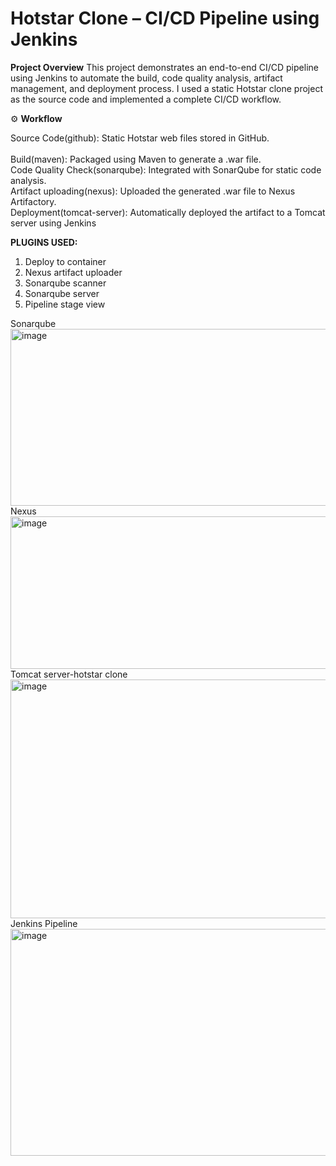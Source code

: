 # Hotstar Clone – CI/CD Pipeline using Jenkins

**Project Overview**
This project demonstrates an end-to-end CI/CD pipeline using Jenkins to automate the build, code quality analysis, artifact management, and deployment process.
I used a static Hotstar clone project as the source code and implemented a complete CI/CD workflow.

⚙️ **Workflow**

Source Code(github): Static Hotstar web files stored in GitHub.<br>                   
Build(maven): Packaged using Maven to generate a .war file.<br>
Code Quality Check(sonarqube): Integrated with SonarQube for static code analysis.<br>
Artifact uploading(nexus): Uploaded the generated .war file to Nexus Artifactory.<br>
Deployment(tomcat-server): Automatically deployed the artifact to a Tomcat server using Jenkins<br>

**PLUGINS USED:** 
1. Deploy to container                                                                                                                          
2. Nexus artifact uploader 
3. Sonarqube scanner 
4. Sonarqube server 
5. Pipeline stage view

Sonarqube<br>
<img width="903" height="283" alt="image" src="https://github.com/user-attachments/assets/a2a112e6-212a-40d7-9ba4-933a76413403" />  
Nexus<br>
<img width="903" height="244" alt="image" src="https://github.com/user-attachments/assets/4ff4806a-f409-4924-ba80-ceaff7a3ad2e" />  
Tomcat server-hotstar clone<br>
<img width="903" height="382" alt="image" src="https://github.com/user-attachments/assets/8de54a38-8b63-4f31-b13e-9288fff71ddc" />  
Jenkins Pipeline<br>
<img width="903" height="363" alt="image" src="https://github.com/user-attachments/assets/ffc107fc-1460-41f7-97bf-3406ad52f53a" />  
  




